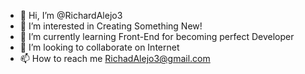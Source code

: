 - 👋 Hi, I’m @RichardAlejo3
- 👀 I’m interested in Creating Something New!
- 🌱 I’m currently learning Front-End for becoming perfect Developer
- 💞️ I’m looking to collaborate on Internet
- 📫 How to reach me RichadAlejo3@gmail.com

<!---
RichardAlejo3/RichardAlejo3 is a ✨ special ✨ repository because its `README.md` (this file) appears on your GitHub profile.
You can click the Preview link to take a look at your changes.
--->
